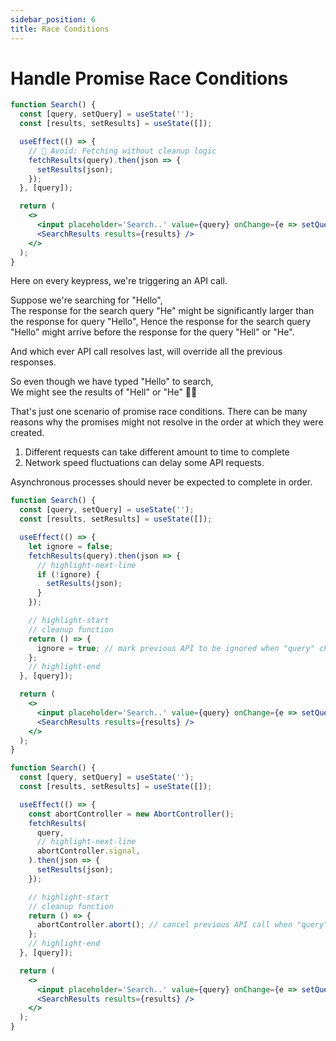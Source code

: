 ```yaml
---
sidebar_position: 6
title: Race Conditions
---
```


# Handle Promise Race Conditions

```jsx showLineNumbers title="DON'T 💩🧨💣"
function Search() {
  const [query, setQuery] = useState('');
  const [results, setResults] = useState([]);

  useEffect(() => {
    // 💩 Avoid: Fetching without cleanup logic
    fetchResults(query).then(json => {
      setResults(json);
    });
  }, [query]);

  return (
    <>
      <input placeholder='Search..' value={query} onChange={e => setQuery(e.target.value)} />
      <SearchResults results={results} />
    </>
  );
}
```

Here on every keypress, we're triggering an API call.

Suppose we're searching for "Hello",  
The response for the search query "He" might be significantly larger than the response for query "Hello",
Hence the response for the search query "Hello" might arrive before the response for the query "Hell" or "He".

And which ever API call resolves last, will override all the previous responses.

So even though we have typed "Hello" to search,  
We might see the results of "Hell" or "He" 💩💩

That's just one scenario of promise race conditions. There can be many reasons why the promises might not resolve in the order at which they were created.

1. Different requests can take different amount to time to complete
1. Network speed fluctuations can delay some API requests.

Asynchronous processes should never be expected to complete in order.

```jsx showLineNumbers title="DO - Example 1 - Ignore the past API response ✅"
function Search() {
  const [query, setQuery] = useState('');
  const [results, setResults] = useState([]);

  useEffect(() => {
    let ignore = false;
    fetchResults(query).then(json => {
      // highlight-next-line
      if (!ignore) {
        setResults(json);
      }
    });

    // highlight-start
    // cleanup function
    return () => {
      ignore = true; // mark previous API to be ignored when "query" changes
    };
    // highlight-end
  }, [query]);

  return (
    <>
      <input placeholder='Search..' value={query} onChange={e => setQuery(e.target.value)} />
      <SearchResults results={results} />
    </>
  );
}
```

```jsx showLineNumbers title="DO - Example 2 - Using AbortController ✅"
function Search() {
  const [query, setQuery] = useState('');
  const [results, setResults] = useState([]);

  useEffect(() => {
    const abortController = new AbortController();
    fetchResults(
      query,
      // highlight-next-line
      abortController.signal,
    ).then(json => {
      setResults(json);
    });

    // highlight-start
    // cleanup function
    return () => {
      abortController.abort(); // cancel previous API call when "query" changes
    };
    // highlight-end
  }, [query]);

  return (
    <>
      <input placeholder='Search..' value={query} onChange={e => setQuery(e.target.value)} />
      <SearchResults results={results} />
    </>
  );
}
```

